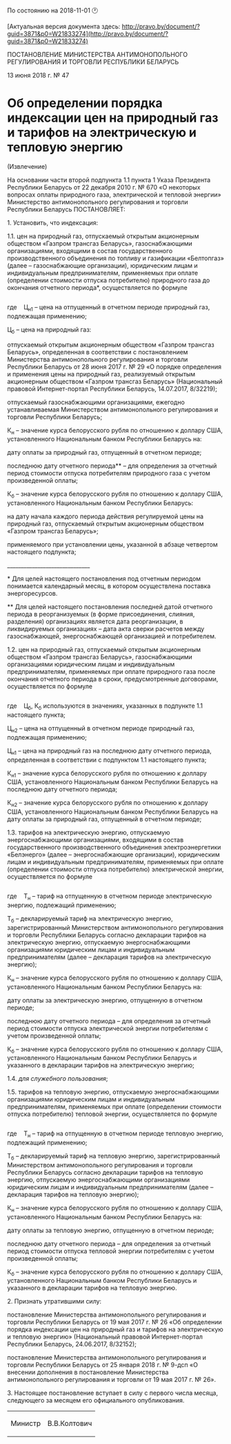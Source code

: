 По состоянию на 2018-11-01 &#x1F550;

[Актуальная версия документа здесь: http://pravo.by/document/?guid=3871&p0=W21833274](http://pravo.by/document/?guid=3871&p0=W21833274)

<p>ПОСТАНОВЛЕНИЕ МИНИСТЕРСТВА АНТИМОНОПОЛЬНОГО РЕГУЛИРОВАНИЯ И ТОРГОВЛИ РЕСПУБЛИКИ БЕЛАРУСЬ</p>
<p>13 июня 2018 г. № 47</p>
<h1>Об определении порядка индексации цен на природный газ и тарифов на электрическую и тепловую энергию</h1>
<p>(Извлечение)</p>
<p></p>
<p>На основании части второй подпункта 1.1 пункта 1 Указа Президента Республики Беларусь от 22 декабря 2010 г. № 670 «О некоторых вопросах оплаты природного газа, электрической и тепловой энергии» Министерство антимонопольного регулирования и торговли Республики Беларусь ПОСТАНОВЛЯЕТ:</p>
<p>1. Установить, что индексация:</p>
<p>1.1. цен на природный газ, отпускаемый открытым акционерным обществом «Газпром трансгаз Беларусь», газоснабжающими организациями, входящими в состав государственного производственного объединения по топливу и газификации «Белтопгаз» (далее – газоснабжающие организации), юридическим лицам и индивидуальным предпринимателям, применяемых при оплате (определении стоимости отпуска потребителю) природного газа до окончания отчетного периода*, осуществляется по формуле</p>
<p></p>
<p><img></p>
<p></p>
<p>где    Ц<sub>н1</sub> – цена на отпущенный в отчетном периоде природный газ, подлежащая применению;</p>
<p>Ц<sub>б</sub> – цена на природный газ:</p>
<p>отпускаемый открытым акционерным обществом «Газпром трансгаз Беларусь», определенная в соответствии с постановлением Министерства антимонопольного регулирования и торговли Республики Беларусь от 28 июня 2017 г. № 29 «О порядке определения и применения цены на природный газ, реализуемый открытым акционерным обществом «Газпром трансгаз Беларусь» (Национальный правовой Интернет-портал Республики Беларусь, 14.07.2017, 8/32219);</p>
<p>отпускаемый газоснабжающими организациями, ежегодно устанавливаемая Министерством антимонопольного регулирования и торговли Республики Беларусь;</p>
<p>К<sub>н</sub> – значение курса белорусского рубля по отношению к доллару США, установленного Национальным банком Республики Беларусь на:</p>
<p>дату оплаты за природный газ, отпущенный в отчетном периоде;</p>
<p>последнюю дату отчетного периода** – для определения за отчетный период стоимости отпуска потребителям природного газа с учетом произведенной оплаты;</p>
<p>К<sub>б</sub> – значение курса белорусского рубля по отношению к доллару США, установленного Национальным банком Республики Беларусь:</p>
<p>на дату начала каждого периода действия регулируемой цены на природный газ, отпускаемый открытым акционерным обществом «Газпром трансгаз Беларусь»;</p>
<p>применяемого при установлении цены, указанной в абзаце четвертом настоящего подпункта;</p>
<p>______________________________</p>
<p>* Для целей настоящего постановления под отчетным периодом понимается календарный месяц, в котором осуществлена поставка энергоресурсов.</p>
<p>** Для целей настоящего постановления последней датой отчетного периода в реорганизуемых (в форме присоединения, слияния, разделения) организациях является дата реорганизации, в ликвидируемых организациях – дата акта сверки расчетов между газоснабжающей, энергоснабжающей организацией и потребителем.</p>
<p>1.2. цен на природный газ, отпускаемый открытым акционерным обществом «Газпром трансгаз Беларусь», газоснабжающими организациями юридическим лицам и индивидуальным предпринимателям, применяемых при оплате природного газа после окончания отчетного периода в сроки, предусмотренные договорами, осуществляется по формуле</p>
<p></p>
<p><img></p>
<p></p>
<p>где    Ц<sub>б</sub>, К<sub>б</sub> используются в значениях, указанных в подпункте 1.1 настоящего пункта;</p>
<p>Ц<sub>н2</sub> – цена на отпущенный в отчетном периоде природный газ, подлежащая применению;</p>
<p>Ц<sub>н1</sub> – цена на природный газ на последнюю дату отчетного периода, определенная в соответствии с подпунктом 1.1 настоящего пункта;</p>
<p>К<sub>н1</sub> – значение курса белорусского рубля по отношению к доллару США, установленного Национальным банком Республики Беларусь на последнюю дату отчетного периода;</p>
<p>К<sub>н2</sub> – значение курса белорусского рубля по отношению к доллару США, установленного Национальным банком Республики Беларусь на дату оплаты за природный газ, отпущенный в отчетном периоде;</p>
<p>1.3. тарифов на электрическую энергию, отпускаемую энергоснабжающими организациями, входящими в состав государственного производственного объединения электроэнергетики «Белэнерго» (далее – энергоснабжающие организации), юридическим лицам и индивидуальным предпринимателям, применяемых при оплате (определении стоимости отпуска потребителю) электрической энергии, осуществляется по формуле</p>
<p></p>
<p><img></p>
<p></p>
<p>где    Т<sub>н</sub><sub></sub> – тариф на отпущенную в отчетном периоде электрическую энергию, подлежащий применению;</p>
<p>Т<sub>б</sub> – декларируемый тариф на электрическую энергию, зарегистрированный Министерством антимонопольного регулирования и торговли Республики Беларусь согласно декларации тарифов на электрическую энергию, отпускаемую энергоснабжающими организациями юридическим лицам и индивидуальным предпринимателям (далее – декларация тарифов на электрическую энергию);</p>
<p>К<sub>н</sub> – значение курса белорусского рубля по отношению к доллару США, установленного Национальным банком Республики Беларусь на:</p>
<p>дату оплаты за электрическую энергию, отпущенную в отчетном периоде;</p>
<p>последнюю дату отчетного периода – для определения за отчетный период стоимости отпуска электрической энергии потребителям с учетом произведенной оплаты;</p>
<p>К<sub>б</sub> – значение курса белорусского рубля по отношению к доллару США, установленного Национальным банком Республики Беларусь и указанного в декларации тарифов на электрическую энергию;</p>
<p>1.4. <i>для служебного пользования</i>;</p>
<p>1.5. тарифов на тепловую энергию, отпускаемую энергоснабжающими организациями юридическим лицам и индивидуальным предпринимателям, применяемых при оплате (определении стоимости отпуска потребителю) тепловой энергии, осуществляется по формуле</p>
<p></p>
<p><img></p>
<p></p>
<p>где    Т<sub>н</sub> – тариф на отпущенную в отчетном периоде тепловую энергию, подлежащий применению;</p>
<p>Т<sub>б</sub> – декларируемый тариф на тепловую энергию, зарегистрированный Министерством антимонопольного регулирования и торговли Республики Беларусь согласно декларации тарифов на тепловую энергию, отпускаемую энергоснабжающими организациями юридическим лицам и индивидуальным предпринимателям (далее – декларация тарифов на тепловую энергию);</p>
<p>К<sub>н</sub> – значение курса белорусского рубля по отношению к доллару США, установленного Национальным банком Республики Беларусь на:</p>
<p>дату оплаты за тепловую энергию, отпущенную в отчетном периоде;</p>
<p>последнюю дату отчетного периода – для определения за отчетный период стоимости отпуска тепловой энергии потребителям с учетом произведенной оплаты;</p>
<p>К<sub>б</sub> – значение курса белорусского рубля по отношению к доллару США, установленного Национальным банком Республики Беларусь и указанного в декларации тарифов на тепловую энергию.</p>
<p>2. Признать утратившими силу:</p>
<p>постановление Министерства антимонопольного регулирования и торговли Республики Беларусь от 19 мая 2017 г. № 26 «Об определении порядка индексации цен на природный газ и тарифов на электрическую и тепловую энергию» (Национальный правовой Интернет-портал Республики Беларусь, 24.06.2017, 8/32152);</p>
<p>постановление Министерства антимонопольного регулирования и торговли Республики Беларусь от 25 января 2018 г. № 9-дсп «О внесении дополнения в постановление Министерства антимонопольного регулирования и торговли от 19 мая 2017 г. № 26».</p>
<p>3. Настоящее постановление вступает в силу с первого числа месяца, следующего за месяцем его официального опубликования.</p>
<p></p>
<table><tr>
<td><p>Министр</p></td>
<td><p>В.В.Колтович</p></td>
</tr></table>
<p></p>